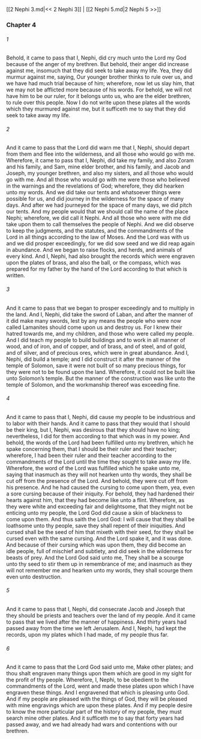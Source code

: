 [[2 Nephi 3.md|<< 2 Nephi 3]]  |  [[2 Nephi 5.md|2 Nephi 5 >>]]

### Chapter 4
###### 1
Behold, it came to pass that I, Nephi, did cry much unto the Lord my God because of the anger of my brethren. But behold, their anger did increase against me, insomuch that they did seek to take away my life. Yea, they did murmur against me, saying, Our younger brother thinks to rule over us, and we have had much trial because of him; wherefore, now let us slay him, that we may not be afflicted more because of his words. For behold, we will not have him to be our ruler, for it belongs unto us, who are the elder brethren, to rule over this people. Now I do not write upon these plates all the words which they murmured against me, but it sufficeth me to say that they did seek to take away my life.

###### 2
And it came to pass that the Lord did warn me that I, Nephi, should depart from them and flee into the wilderness, and all those who would go with me. Wherefore, it came to pass that I, Nephi, did take my family, and also Zoram and his family, and Sam, mine elder brother, and his family, and Jacob and Joseph, my younger brethren, and also my sisters, and all those who would go with me. And all those who would go with me were those who believed in the warnings and the revelations of God; wherefore, they did hearken unto my words. And we did take our tents and whatsoever things were possible for us, and did journey in the wilderness for the space of many days. And after we had journeyed for the space of many days, we did pitch our tents. And my people would that we should call the name of the place Nephi; wherefore, we did call it Nephi. And all those who were with me did take upon them to call themselves the people of Nephi. And we did observe to keep the judgments, and the statutes, and the commandments of the Lord in all things according to the law of Moses. And the Lord was with us and we did prosper exceedingly, for we did sow seed and we did reap again in abundance. And we began to raise flocks, and herds, and animals of every kind. And I, Nephi, had also brought the records which were engraven upon the plates of brass, and also the ball, or the compass, which was prepared for my father by the hand of the Lord according to that which is written.

###### 3
And it came to pass that we began to prosper exceedingly and to multiply in the land. And I, Nephi, did take the sword of Laban, and after the manner of it did make many swords, lest by any means the people who were now called Lamanites should come upon us and destroy us. For I knew their hatred towards me, and my children, and those who were called my people. And I did teach my people to build buildings and to work in all manner of wood, and of iron, and of copper, and of brass, and of steel, and of gold, and of silver, and of precious ores, which were in great abundance. And I, Nephi, did build a temple; and I did construct it after the manner of the temple of Solomon, save it were not built of so many precious things, for they were not to be found upon the land. Wherefore, it could not be built like unto Solomon’s temple. But the manner of the construction was like unto the temple of Solomon, and the workmanship thereof was exceeding fine.

###### 4
And it came to pass that I, Nephi, did cause my people to be industrious and to labor with their hands. And it came to pass that they would that I should be their king, but I, Nephi, was desirous that they should have no king; nevertheless, I did for them according to that which was in my power. And behold, the words of the Lord had been fulfilled unto my brethren, which he spake concerning them, that I should be their ruler and their teacher; wherefore, I had been their ruler and their teacher according to the commandments of the Lord until the time they sought to take away my life. Wherefore, the word of the Lord was fulfilled which he spake unto me, saying that inasmuch as they will not hearken unto thy words, they shall be cut off from the presence of the Lord. And behold, they were cut off from his presence. And he had caused the cursing to come upon them, yea, even a sore cursing because of their iniquity. For behold, they had hardened their hearts against him, that they had become like unto a flint. Wherefore, as they were white and exceeding fair and delightsome, that they might not be enticing unto my people, the Lord God did cause a skin of blackness to come upon them. And thus saith the Lord God: I will cause that they shall be loathsome unto thy people, save they shall repent of their iniquities. And cursed shall be the seed of him that mixeth with their seed, for they shall be cursed even with the same cursing. And the Lord spake it, and it was done. And because of their cursing which was upon them, they did become an idle people, full of mischief and subtlety, and did seek in the wilderness for beasts of prey. And the Lord God said unto me, They shall be a scourge unto thy seed to stir them up in remembrance of me; and inasmuch as they will not remember me and hearken unto my words, they shall scourge them even unto destruction.

###### 5
And it came to pass that I, Nephi, did consecrate Jacob and Joseph that they should be priests and teachers over the land of my people. And it came to pass that we lived after the manner of happiness. And thirty years had passed away from the time we left Jerusalem. And I, Nephi, had kept the records, upon my plates which I had made, of my people thus far.

###### 6
And it came to pass that the Lord God said unto me, Make other plates; and thou shalt engraven many things upon them which are good in my sight for the profit of thy people. Wherefore, I, Nephi, to be obedient to the commandments of the Lord, went and made these plates upon which I have engraven these things. And I engravened that which is pleasing unto God. And if my people are pleased with the things of God, they will be pleased with mine engravings which are upon these plates. And if my people desire to know the more particular part of the history of my people, they must search mine other plates. And it sufficeth me to say that forty years had passed away, and we had already had wars and contentions with our brethren.